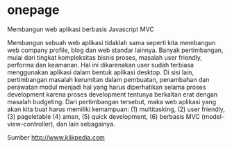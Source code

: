 onepage
=======

Membangun web aplikasi berbasis Javascript MVC

Membangun sebuah web aplikasi tidaklah sama seperti kita membangun web company profile, blog dan web standar lainnya. Banyak pertimbangan, mulai dari tingkat kompleksitas bisnis proses, masalah user friendly, performa dan keamanan. Hal ini dikarenakan user sudah terbiasa menggunakan aplikasi dalam bentuk aplikasi desktop. Di sisi lain, pertimbangan masalah kerumitan dalam pembuatan, penambahan dan perawatan modul menjadi hal yang harus diperhatikan selama proses development karena proses development tentunya berkaitan erat dengan masalah budgeting. Dari pertimbangan tersebut, maka web aplikasi yang akan kita buat harus memiliki kemampuan: (1) multitasking, (2) user friendly, (3) pageletable (4) aman, (5) quick development, (6) berbasis MVC (model-view-controller), dan lain sebagainya.

Sumber
<a href="http://www.klikpedia.com/">http://www.klikpedia.com</a>
